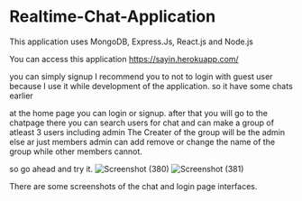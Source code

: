 # Realtime-Chat-Application
This application uses MongoDB, Express.Js, React.js and Node.js

You can access this application https://sayin.herokuapp.com/

you can simply signup I recommend you to not to login with guest user because I use it while development of the application.
so it have some chats earlier

at the home page you can login or signup.
after that you will go to the chatpage
there you can search users for chat
and can make a group of atleast 3 users including admin
The Creater of the group will be the admin
else ar just members
admin can add remove or change the name of the group
while other members cannot.

so go ahead and try it.
![Screenshot (380)](https://user-images.githubusercontent.com/81477892/175096348-9fb3c76f-1b00-4e99-b9a7-1657f9c67b9e.png)
![Screenshot (381)](https://user-images.githubusercontent.com/81477892/175096497-389ad237-fe34-41ad-ac11-b3f9b0423ae0.png)

There are some screenshots of the chat and login page interfaces.
